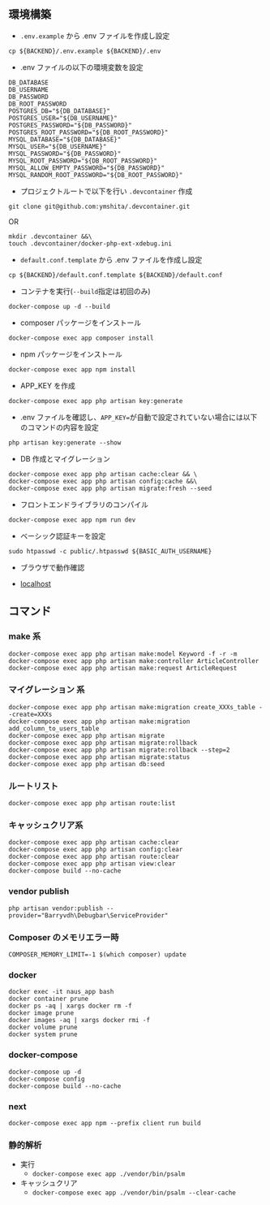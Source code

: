 ## 環境構築

- `.env.example` から .env ファイルを作成し設定

```
cp ${BACKEND}/.env.example ${BACKEND}/.env
```

- .env ファイルの以下の環境変数を設定

```
DB_DATABASE
DB_USERNAME
DB_PASSWORD
DB_ROOT_PASSWORD
POSTGRES_DB="${DB_DATABASE}"
POSTGRES_USER="${DB_USERNAME}"
POSTGRES_PASSWORD="${DB_PASSWORD}"
POSTGRES_ROOT_PASSWORD="${DB_ROOT_PASSWORD}"
MYSQL_DATABASE="${DB_DATABASE}"
MYSQL_USER="${DB_USERNAME}"
MYSQL_PASSWORD="${DB_PASSWORD}"
MYSQL_ROOT_PASSWORD="${DB_ROOT_PASSWORD}"
MYSQL_ALLOW_EMPTY_PASSWORD="${DB_PASSWORD}"
MYSQL_RANDOM_ROOT_PASSWORD="${DB_ROOT_PASSWORD}"
```

- プロジェクトルートで以下を行い `.devcontainer` 作成

```
git clone git@github.com:ymshita/.devcontainer.git
```

OR

```
mkdir .devcontainer &&\
touch .devcontainer/docker-php-ext-xdebug.ini
```

- `default.conf.template` から .env ファイルを作成し設定

```
cp ${BACKEND}/default.conf.template ${BACKEND}/default.conf
```

- コンテナを実行(`--build`指定は初回のみ)

```
docker-compose up -d --build
```

- composer パッケージをインストール

```
docker-compose exec app composer install
```

- npm パッケージをインストール

```
docker-compose exec app npm install
```

- APP_KEY を作成

```
docker-compose exec app php artisan key:generate
```

- .env ファイルを確認し、`APP_KEY=`が自動で設定されていない場合には以下のコマンドの内容を設定

```
php artisan key:generate --show
```

- DB 作成とマイグレーション

```
docker-compose exec app php artisan cache:clear && \
docker-compose exec app php artisan config:cache &&\
docker-compose exec app php artisan migrate:fresh --seed
```

- フロントエンドライブラリのコンパイル

```
docker-compose exec app npm run dev
```

- ベーシック認証キーを設定

```
sudo htpasswd -c public/.htpasswd ${BASIC_AUTH_USERNAME}
```

- ブラウザで動作確認

- [localhost](http://localhost)

## コマンド

### make 系

```
docker-compose exec app php artisan make:model Keyword -f -r -m
docker-compose exec app php artisan make:controller ArticleController
docker-compose exec app php artisan make:request ArticleRequest
```

### マイグレーション 系

```
docker-compose exec app php artisan make:migration create_XXXs_table --create=XXXs
docker-compose exec app php artisan make:migration add_column_to_users_table
docker-compose exec app php artisan migrate
docker-compose exec app php artisan migrate:rollback
docker-compose exec app php artisan migrate:rollback --step=2
docker-compose exec app php artisan migrate:status
docker-compose exec app php artisan db:seed
```

### ルートリスト

```
docker-compose exec app php artisan route:list
```

### キャッシュクリア系

```
docker-compose exec app php artisan cache:clear
docker-compose exec app php artisan config:clear
docker-compose exec app php artisan route:clear
docker-compose exec app php artisan view:clear
docker-compose build --no-cache
```

### vendor publish

```
php artisan vendor:publish --provider="Barryvdh\Debugbar\ServiceProvider"
```

### Composer のメモリエラー時

```
COMPOSER_MEMORY_LIMIT=-1 $(which composer) update
```

### docker

```
docker exec -it naus_app bash
docker container prune
docker ps -aq | xargs docker rm -f
docker image prune
docker images -aq | xargs docker rmi -f
docker volume prune
docker system prune
```

### docker-compose

```
docker-compose up -d
docker-compose config
docker-compose build --no-cache
```

### next

```
docker-compose exec app npm --prefix client run build
```

### 静的解析
- 実行
    - `docker-compose exec app ./vendor/bin/psalm`
- キャッシュクリア
    - `docker-compose exec app ./vendor/bin/psalm --clear-cache`
